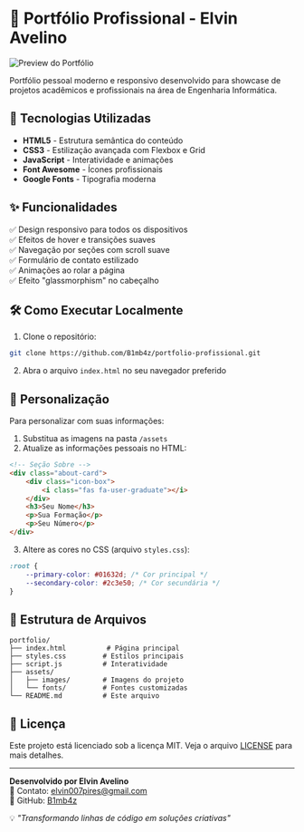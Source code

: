 # 📌 Portfólio Profissional - Elvin Avelino

![Preview do Portfólio](https://b1mb4z.github.io/portfolio_2/) <!-- Substitua por uma imagem real do seu projeto -->

Portfólio pessoal moderno e responsivo desenvolvido para showcase de projetos acadêmicos e profissionais na área de Engenharia Informática.

## 🚀 Tecnologias Utilizadas

- **HTML5** - Estrutura semântica do conteúdo
- **CSS3** - Estilização avançada com Flexbox e Grid
- **JavaScript** - Interatividade e animações
- **Font Awesome** - Ícones profissionais
- **Google Fonts** - Tipografia moderna

## ✨ Funcionalidades

✅ Design responsivo para todos os dispositivos  
✅ Efeitos de hover e transições suaves  
✅ Navegação por seções com scroll suave  
✅ Formulário de contato estilizado  
✅ Animações ao rolar a página  
✅ Efeito "glassmorphism" no cabeçalho  

## 🛠️ Como Executar Localmente

1. Clone o repositório:
```bash
git clone https://github.com/B1mb4z/portfolio-profissional.git
```

2. Abra o arquivo `index.html` no seu navegador preferido

## 🎨 Personalização

Para personalizar com suas informações:

1. Substitua as imagens na pasta `/assets`
2. Atualize as informações pessoais no HTML:
```html
<!-- Seção Sobre -->
<div class="about-card">
    <div class="icon-box">
        <i class="fas fa-user-graduate"></i>
    </div>
    <h3>Seu Nome</h3>
    <p>Sua Formação</p>
    <p>Seu Número</p>
</div>
```

3. Altere as cores no CSS (arquivo `styles.css`):
```css
:root {
    --primary-color: #01632d; /* Cor principal */
    --secondary-color: #2c3e50; /* Cor secundária */
}
```

## 📂 Estrutura de Arquivos

```
portfolio/
├── index.html          # Página principal
├── styles.css         # Estilos principais
├── script.js          # Interatividade
├── assets/
│   ├── images/        # Imagens do projeto
│   └── fonts/         # Fontes customizadas
└── README.md          # Este arquivo
```

## 📝 Licença

Este projeto está licenciado sob a licença MIT. Veja o arquivo [LICENSE](LICENSE) para mais detalhes.

---

**Desenvolvido por Elvin Avelino**  
📧 Contato: [elvin007pires@gmail.com](mailto:elvin007pires@gmail.com)  
🔗 GitHub: [B1mb4z](https://github.com/B1mb4z)  

💡 *"Transformando linhas de código em soluções criativas"*

